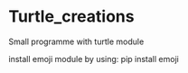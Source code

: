 # Turtle_creations
Small programme with turtle module

install emoji module by using: pip install emoji
